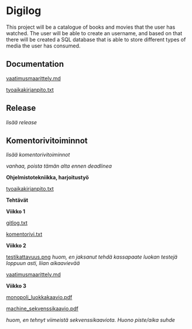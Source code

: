 # Digilog

This project will be a catalogue of books and movies that the user has watched. The user will be able to create an username, and based on that there will be created a SQL database that is able to store different types of media the user has consumed.

## Documentation

[vaatimusmaarittely.md](https://github.com/kalmikko/ot-harjoitustyo/blob/master/Digilog/vaatimusmaarittely.md)

[tyoaikakirjanpito.txt](https://github.com/kalmikko/ot-harjoitustyo/blob/master/tyoaikakirjanpito.txt)

## Release

*lisää release*

## Komentorivitoiminnot

*lisää komentorivitoiminnot*


*vanhaa, poista tämän alta ennen deadlinea*

**Ohjelmistotekniikka, harjoitustyö**

[tyoaikakirjanpito.txt](https://github.com/kalmikko/ot-harjoitustyo/blob/master/tyoaikakirjanpito.txt)


**Tehtävät**


**Viikko 1**

[gitlog.txt](https://github.com/kalmikko/ot-harjoitustyo/blob/master/laskarit/viikko1/gitlog.txt)

[komentorivi.txt](https://github.com/kalmikko/ot-harjoitustyo/blob/master/laskarit/viikko1/komentorivi.txt)

**Viikko 2**

[testikattavuus.png](https://github.com/kalmikko/ot-harjoitustyo/blob/master/laskarit/viikko2/testikattavuus.png) *huom, en jaksanut tehdä kassapaate luokan testejä loppuun asti, liian aikaavievää*

[vaatimusmaarittely.md](https://github.com/kalmikko/ot-harjoitustyo/blob/master/Digilog/vaatimusmaarittely.md)

**Viikko 3**

[monopoli_luokkakaavio.pdf](https://github.com/kalmikko/ot-harjoitustyo/blob/master/laskarit/viikko3/monopoli_luokkakaavio2.pdf)

[machine_sekvenssikaavio.pdf](https://github.com/kalmikko/ot-harjoitustyo/blob/master/laskarit/viikko3/machine_sekvenssikaavio.pdf)

*huom, en tehnyt viimeistä sekvenssikaaviota. Huono piste/aika suhde*
